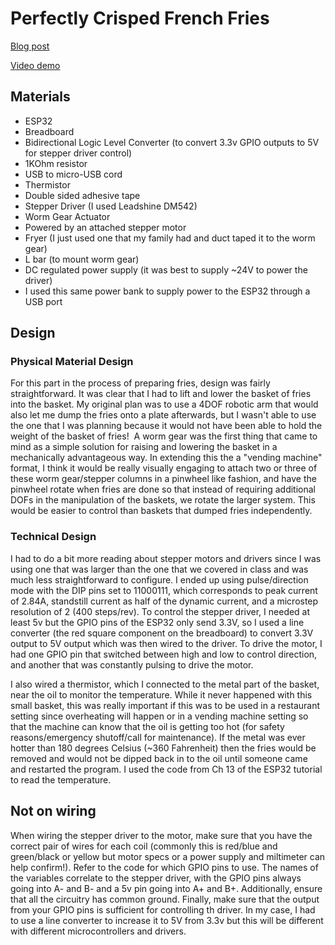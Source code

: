 # Perfectly Crisped French Fries

[Blog post](https://edblogs.columbia.edu/comsx3930-001-2021-1/2021/04/22/perfectly-crisped-french-fries-%f0%9f%8d%9f/e)

[Video demo](https://youtu.be/9up8smvd3tY)

## Materials
- ESP32
- Breadboard
- Bidirectional Logic Level Converter (to convert 3.3v GPIO outputs to 5V for stepper driver control)
- 1KOhm resistor
- USB to micro-USB cord
- Thermistor
- Double sided adhesive tape
- Stepper Driver (I used Leadshine DM542)
- Worm Gear Actuator
- Powered by an attached stepper motor
- Fryer (I just used one that my family had and duct taped it to the worm gear)
- L bar (to mount worm gear)
- DC regulated power supply (it was best to supply ~24V to power the driver)
 - I used this same power bank to supply power to the ESP32 through a USB port
## Design
### Physical Material Design

For this part in the process of preparing fries, design was fairly straightforward. It was clear that I had to lift and lower the basket of fries into the basket. My original plan was to use a 4DOF robotic arm that would also let me dump the fries onto a plate afterwards, but I wasn't able to use the one that I was planning because it would not have been able to hold the weight of the basket of fries!  A worm gear was the first thing that came to mind as a simple solution for raising and lowering the basket in a mechanically advantageous way. In extending this the a "vending machine" format, I think it would be really visually engaging to attach two or three of these worm gear/stepper columns in a pinwheel like fashion, and have the pinwheel rotate when fries are done so that instead of requiring additional DOFs in the manipulation of the baskets, we rotate the larger system. This would be easier to control than baskets that dumped fries independently.

### Technical Design

I had to do a bit more reading about stepper motors and drivers since I was using one that was larger than the one that we covered in class and was much less straightforward to configure. I ended up using pulse/direction mode with the DIP pins set to 11000111, which corresponds to peak current of 2.84A, standstill current as half of the dynamic current, and a microstep resolution of 2 (400 steps/rev). To control the stepper driver, I needed at least 5v but the GPIO pins of the ESP32 only send 3.3V, so I used a line converter (the red square component on the breadboard) to convert 3.3V output to 5V output which was then wired to the driver. To drive the motor, I had one GPIO pin that switched between high and low to control direction, and another that was constantly pulsing to drive the motor.

I also wired a thermistor, which I connected to the metal part of the basket, near the oil to monitor the temperature. While it never happened with this small basket, this was really important if this was to be used in a restaurant setting since overheating will happen or in a vending machine setting so that the machine can know that the oil is getting too hot (for safety reasons/emergency shutoff/call for maintenance). If the metal was ever hotter than 180 degrees Celsius (~360 Fahrenheit) then the fries would be removed and would not be dipped back in to the oil until someone came and restarted the program. I used the code from Ch 13 of the ESP32 tutorial to read the temperature.

## Not on wiring
When wiring the stepper driver to the motor, make sure that you have the correct pair of wires for each coil (commonly this is red/blue and green/black or yellow but motor specs or a power supply and miltimeter can help confirm!). Refer to the code for which GPIO pins to use. The names of the variables correlate to the stepper driver, with the GPIO pins always going into A- and B- and a 5v pin going into A+ and B+. Additionally, ensure that all the circuitry has common ground. Finally, make sure that the output from your GPIO pins is sufficient for controlling th driver. In my case, I had to use a line converter to increase it to 5V from 3.3v but this will be different with different microcontrollers and drivers. 
